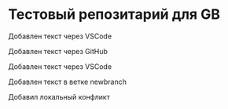 # Тестовый репозитарий для GB

Добавлен текст через VSCode

Добавлен текст через GitHub

Добавлен текст через VSCode

Добавлен текст в ветке newbranch

Добавил локальный конфликт
